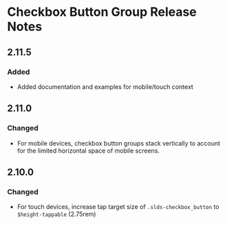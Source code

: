 <!-- Release notes authoring guidelines: http://keepachangelog.com/ -->

# Checkbox Button Group Release Notes

<!-- ## [Unreleased] -->

## 2.11.5

### Added

- Added documentation and examples for mobile/touch context

## 2.11.0

### Changed

- For mobile devices, checkbox button groups stack vertically to account for the limited horizontal space of mobile screens.

## 2.10.0

### Changed

- For touch devices, increase tap target size of `.slds-checkbox_button` to `$height-tappable` (2.75rem)

<!-- ## [VERSION] -->
